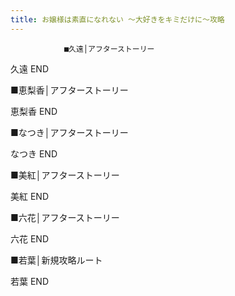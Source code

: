 ```yaml
---
title: お嬢様は素直になれない ～大好きをキミだけに～攻略
---
```


                ■久遠│アフターストーリー



久遠 END



■恵梨香│アフターストーリー



恵梨香 END



■なつき│アフターストーリー



なつき END



■美紅│アフターストーリー



美紅 END



■六花│アフターストーリー



六花 END



■若葉│新規攻略ルート



若葉 END


              

